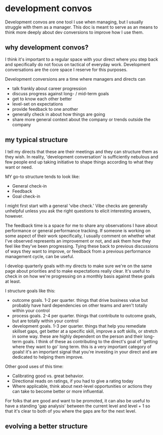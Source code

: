 # development convos

Development convos are one tool I use when managing, but I usually struggle with them as a manager. This doc is meant to serve as an means to think more deeply about dev conversions to improve how I use them.

## why development convos?

I think it's important to a regular space with your direct where you step back and specifically do not focus on tactical of everyday work. Development conversations are the core space I reserve for this purposes.

Development conversions are a time where managers and directs can

- talk frankly about career progression
- discuss progress against long- / mid-term goals
- get to know each other better
- level-set on expectations
- provide feedback to one another
- generally check in about how things are going
- share more general context about the company or trends outside the company

## my typical structure

I tell my directs that these are their meetings and they can structure them as they wish. In reality, 'development conversation' is sufficiently nebulous and few people end up taking initiative to shape things according to what they want or need.

MY go-to structure tends to look like:

- General check-in
- Feedback
- Goal check-in

I might first start with a general 'vibe check.' Vibe checks are generally unhelpful unless you ask the right questions to elicit interesting answers, however.

The feedback time is a space for me to share any observations I have about performance or general performance tracking. If someone is working on some aspect of their work specifically, I usually comment on whether what I've observed represents an improvement or not, and ask them how they feel like they've been progressing. Tying these back to previous discussions of ways they want to improve, or feedback from a previous performance management cycle, can be useful.

I develop quarterly goals with my directs to make sure we're on the same page about priorities and to make expectations really clear. It's useful to check in on how we're progressing on a monthly basis against these goals at least.

I structure goals like this:

- outcome goals. 1-2 per quarter. things that drive business value but probably have hard dependencies on other teams and aren't totally within your control
- process goals. 2-4 per quarter. things that contribute to outcome goals, but are totally within your control
- development goals. 1-3 per quarter. things that help you remediate skillset gaps, get better at a specific skill, improve a soft skills, or stretch in some way. these are highly dependent on the person and their long-term goals. I think of these as contributing to the direct's goal of 'getting where they want to go' long term. this is a very important category of goals! it's an important signal that you're investing in your direct and are dedicated to helping them improve.

Other good uses of this time:

- Calibrating good vs. great behavior.
- Directional reads on ratings, if you had to give a rating today
- Where applicable, think about next-level opportunities or actions they can take to become better or more influential.

For folks that are good and want to be promoted, it can also be useful to have a standing 'gap analysis' between the current level and level + 1 so that it's clear to both of you where the gaps are for the next level.

## evolving a better structure

